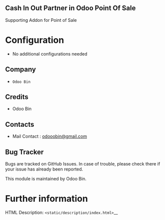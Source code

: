 Cash In Out Partner in Odoo Point Of Sale
------------------
Supporting Addon for Point of Sale


Configuration
=============
* No additional configurations needed

Company
-------
* `Odoo Bin`

Credits
-------
* Odoo Bin

Contacts
--------
* Mail Contact : odooobin@gmail.com

Bug Tracker
-----------
Bugs are tracked on GitHub Issues. In case of trouble, please check there if your issue has already been reported.

This module is maintained by Odoo Bin.

Further information
===================
HTML Description: `<static/description/index.html>`__


